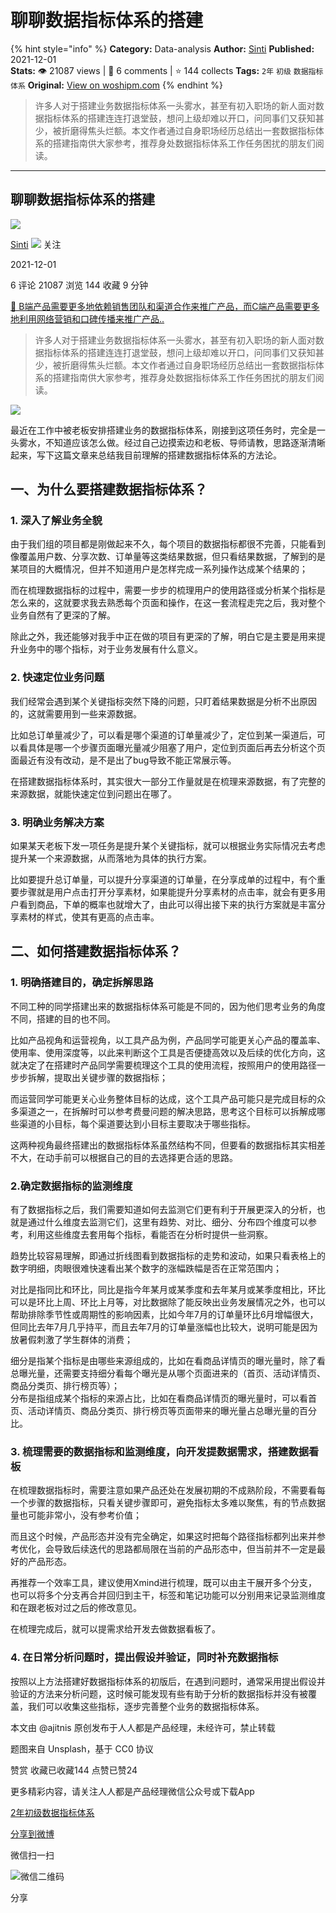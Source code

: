 # 聊聊数据指标体系的搭建
{% hint style="info" %}
**Category:** Data-analysis
**Author:** [Sinti](https://www.woshipm.com/u/901462)
**Published:** 2021-12-01  
**Stats:** 👁️ 21087 views | 💬 6 comments | ⭐ 144 collects
**Tags:** `2年` `初级` `数据指标体系`
**Original:** [View on woshipm.com](https://www.woshipm.com/data-analysis/5234061.html)
{% endhint %}
> 许多人对于搭建业务数据指标体系一头雾水，甚至有初入职场的新人面对数据指标体系的搭建连连打退堂鼓，想问上级却难以开口，问同事们又获知甚少，被折磨得焦头烂额。本文作者通过自身职场经历总结出一套数据指标体系的搭建指南供大家参考，推荐身处数据指标体系工作任务困扰的朋友们阅读。

---

## 聊聊数据指标体系的搭建

[![](https://static.woshipm.com/APP_U_202112_20211203152539_8967.jpeg?imageView2/1/w/72/h/72/q/100)](https://www.woshipm.com/u/901462)

[Sinti](https://www.woshipm.com/u/901462) ![](https://static.woshipm.com/tag/1101_1@2x.png) 关注

2021-12-01

6 评论 21087 浏览 144 收藏 9 分钟

[🔗 B端产品需要更多地依赖销售团队和渠道合作来推广产品，而C端产品需要更多地利用网络营销和口碑传播来推广产品..](https://ke.qidianla.com/courses/bcpm)

> 许多人对于搭建业务数据指标体系一头雾水，甚至有初入职场的新人面对数据指标体系的搭建连连打退堂鼓，想问上级却难以开口，问同事们又获知甚少，被折磨得焦头烂额。本文作者通过自身职场经历总结出一套数据指标体系的搭建指南供大家参考，推荐身处数据指标体系工作任务困扰的朋友们阅读。

![](https://image.woshipm.com/wp-files/2021/12/cfC6EbHrmojKnSt3cjiE.jpg)

最近在工作中被老板安排搭建业务的数据指标体系，刚接到这项任务时，完全是一头雾水，不知道应该怎么做。经过自己边摸索边和老板、导师请教，思路逐渐清晰起来，写下这篇文章来总结我目前理解的搭建数据指标体系的方法论。

## 一、为什么要搭建数据指标体系？

### 1\. 深入了解业务全貌

由于我们组的项目都是刚做起来不久，每个项目的数据指标都很不完善，只能看到像覆盖用户数、分享次数、订单量等这类结果数据，但只看结果数据，了解到的是某项目的大概情况，但并不知道用户是怎样完成一系列操作达成某个结果的；

而在梳理数据指标的过程中，需要一步步的梳理用户的使用路径或分析某个指标是怎么来的，这就要求我去熟悉每个页面和操作，在这一套流程走完之后，我对整个业务自然有了更深的了解。

除此之外，我还能够对我手中正在做的项目有更深的了解，明白它是主要是用来提升业务中的哪个指标，对于业务发展有什么意义。

### 2\. 快速定位业务问题

我们经常会遇到某个关键指标突然下降的问题，只盯着结果数据是分析不出原因的，这就需要用到一些来源数据。

比如总订单量减少了，可以看是哪个渠道的订单量减少了，定位到某一渠道后，可以看具体是哪一个步骤页面曝光量减少阻塞了用户，定位到页面后再去分析这个页面最近有没有改动，是不是出了bug导致不能正常展示等。

在搭建数据指标体系时，其实很大一部分工作量就是在梳理来源数据，有了完整的来源数据，就能快速定位到问题出在哪了。

### 3\. 明确业务解决方案

如果某天老板下发一项任务是提升某个关键指标，就可以根据业务实际情况去考虑提升某一个来源数据，从而落地为具体的执行方案。

比如要提升总订单量，可以提升分享渠道的订单量，在分享成单的过程中，有个重要步骤就是用户点击打开分享素材，如果能提升分享素材的点击率，就会有更多用户看到商品，下单的概率也就增大了，由此可以得出接下来的执行方案就是丰富分享素材的样式，使其有更高的点击率。

## 二、如何搭建数据指标体系？

### 1\. 明确搭建目的，确定拆解思路

不同工种的同学搭建出来的数据指标体系可能是不同的，因为他们思考业务的角度不同，搭建的目的也不同。

比如产品视角和运营视角，以工具产品为例，产品同学可能更关心产品的覆盖率、使用率、使用深度等，以此来判断这个工具是否便捷高效以及后续的优化方向，这就决定了在搭建时产品同学需要梳理这个工具的使用流程，按照用户的使用路径一步步拆解，提取出关键步骤的数据指标；

而运营同学可能更关心业务整体目标的达成，这个工具产品可能只是完成目标的众多渠道之一，在拆解时可以参考费曼问题的解决思路，思考这个目标可以拆解成哪些渠道的小目标，每个渠道要达到小目标主要取决于哪些指标。

这两种视角最终搭建出的数据指标体系虽然结构不同，但要看的数据指标其实相差不大，在动手前可以根据自己的目的去选择更合适的思路。

### 2.确定数据指标的监测维度

有了数据指标之后，我们需要知道如何去监测它们更有利于开展更深入的分析，也就是通过什么维度去监测它们，这里有趋势、对比、细分、分布四个维度可以参考，利用这些维度去套用每个指标，看能否在分析时提供一些洞察。

趋势比较容易理解，即通过折线图看到数据指标的走势和波动，如果只看表格上的数字明细，肉眼很难快速看出某个数字的涨幅跌幅是否在正常范围内；

对比是指同比和环比，同比是指今年某月或某季度和去年某月或某季度相比，环比可以是环比上周、环比上月等，对比数据除了能反映出业务发展情况之外，也可以帮助排除季节性或周期性的影响因素，比如今年7月的订单量环比6月增幅很大，但同比去年7月几乎持平，而且去年7月的订单量涨幅也比较大，说明可能是因为放暑假刺激了学生群体的消费；

细分是指某个指标是由哪些来源组成的，比如在看商品详情页的曝光量时，除了看总曝光量，还需要支持细分看每个曝光是从哪个页面进来的（首页、活动详情页、商品分类页、排行榜页等）；  
分布是指组成某个指标的来源占比，比如在看商品详情页的曝光量时，可以看首页、活动详情页、商品分类页、排行榜页等页面带来的曝光量占总曝光量的百分比。

### 3\. 梳理需要的数据指标和监测维度，向开发提数据需求，搭建数据看板

在梳理数据指标时，需要注意如果产品还处在发展初期的不成熟阶段，不需要看每一个步骤的数据指标，只看关键步骤即可，避免指标太多难以聚焦，有的节点数据量也可能非常小，没有参考价值；

而且这个时候，产品形态并没有完全确定，如果这时把每个路径指标都列出来并参考优化，会导致后续迭代的思路都局限在当前的产品形态中，但当前并不一定是最好的产品形态。

再推荐一个效率工具，建议使用Xmind进行梳理，既可以由主干展开多个分支，也可以将多个分支再合并回归到主干，标签和笔记功能可以分别用来记录监测维度和在跟老板对过之后的修改意见。

在梳理完成后，就可以提需求给开发去做数据看板了。

### 4\. 在日常分析问题时，提出假设并验证，同时补充数据指标

按照以上方法搭建好数据指标体系的初版后，在遇到问题时，通常采用提出假设并验证的方法来分析问题，这时候可能发现有些有助于分析的数据指标并没有被覆盖，我们可以收集这些指标，逐步完善整个业务的数据指标体系。

本文由 @ajitnis 原创发布于人人都是产品经理，未经许可，禁止转载

题图来自 Unsplash，基于 CC0 协议

赞赏 收藏已收藏144 点赞已赞24

更多精彩内容，请关注人人都是产品经理微信公众号或下载App

[2年](https://www.woshipm.com/tag/2%e5%b9%b4)[初级](https://www.woshipm.com/tag/%e5%88%9d%e7%ba%a7)[数据指标体系](https://www.woshipm.com/tag/%e6%95%b0%e6%8d%ae%e6%8c%87%e6%a0%87%e4%bd%93%e7%b3%bb)

[分享到微博](https://service.weibo.com/share/share.php?appkey=2775287854&title=聊聊数据指标体系的搭建&url=https://www.woshipm.com/data-analysis/5234061.html&pic=https://image.woshipm.com/wp-files/2021/12/cfC6EbHrmojKnSt3cjiE.jpg)

微信扫一扫

![微信二维码](https://api.pwmqr.com/qrcode/create/?url=https://www.woshipm.com/data-analysis/5234061.html)

分享